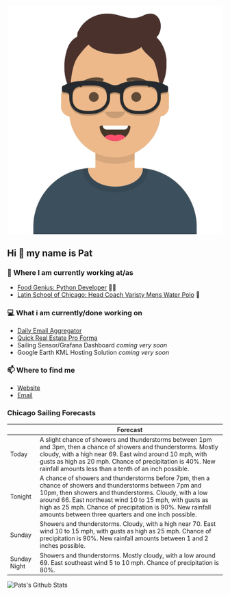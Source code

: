 [![Social banner for p-j-falconer](https://raw.githubusercontent.com/P-J-FALCONER/P-J-FALCONER/master/assets/avataaars.svg)](https://patfalconer.com/)
## Hi :wave: my name is Pat

### 💼 Where I am currently working at/as
- [Food Genius: Python Developer](https://getfoodgenius.com/) 🍔🐍
- [Latin School of Chicago: Head Coach Varisty Mens Water Polo](https://www.latinschool.org/) 🤽


### 💻 What i am currently/done working on
 - [Daily Email Aggregator](https://github.com/P-J-FALCONER/dott_daily_mail)
 - [Quick Real Estate Pro Forma](https://github.com/P-J-FALCONER/henry)
 - Sailing Sensor/Grafana Dashboard *coming very soon*
 - Google Earth KML Hosting Solution *coming very soon*

### 📫 Where to find me
 - [Website](https://patfalconer.com/)
 - [Email](mailto:patrick.j.falconer@gmail.com)


### Chicago Sailing Forecasts
|   | Forecast  |
|---|---|
| Today | A slight chance of showers and thunderstorms between 1pm and 3pm, then a chance of showers and thunderstorms. Mostly cloudy, with a high near 69. East wind around 10 mph, with gusts as high as 20 mph. Chance of precipitation is 40%. New rainfall amounts less than a tenth of an inch possible. |
| Tonight | A chance of showers and thunderstorms before 7pm, then a chance of showers and thunderstorms between 7pm and 10pm, then showers and thunderstorms. Cloudy, with a low around 66. East northeast wind 10 to 15 mph, with gusts as high as 25 mph. Chance of precipitation is 90%. New rainfall amounts between three quarters and one inch possible. |
| Sunday | Showers and thunderstorms. Cloudy, with a high near 70. East wind 10 to 15 mph, with gusts as high as 25 mph. Chance of precipitation is 90%. New rainfall amounts between 1 and 2 inches possible. |
| Sunday Night | Showers and thunderstorms. Mostly cloudy, with a low around 69. East southeast wind 5 to 10 mph. Chance of precipitation is 80%. |

![Pats's Github Stats](https://github-readme-stats.vercel.app/api?username=p-j-falconer&show_icons=true&theme=radical)
